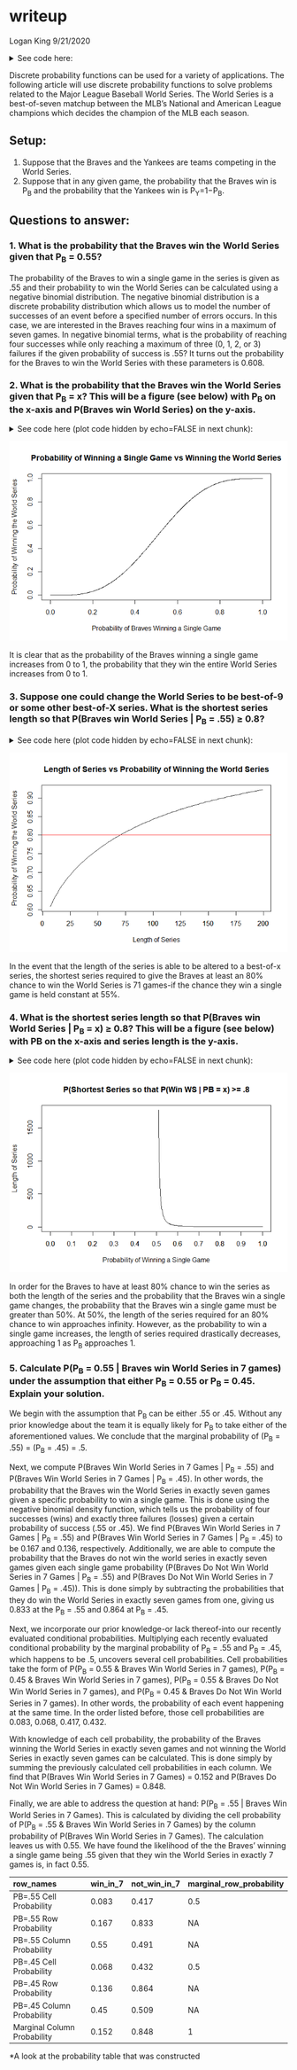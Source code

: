 writeup
================
Logan King
9/21/2020

<details>

<summary>See code here:</summary>

``` r
library(tidyverse)
```

    ## -- Attaching packages ----------------------------------------------------------- tidyverse 1.3.0 --

    ## v ggplot2 3.3.2     v purrr   0.3.4
    ## v tibble  3.0.3     v dplyr   1.0.2
    ## v tidyr   1.1.1     v stringr 1.4.0
    ## v readr   1.3.1     v forcats 0.5.0

    ## -- Conflicts -------------------------------------------------------------- tidyverse_conflicts() --
    ## x dplyr::filter() masks stats::filter()
    ## x dplyr::lag()    masks stats::lag()

``` r
library(knitr)
```

</details>

Discrete probability functions can be used for a variety of
applications. The following article will use discrete probability
functions to solve problems related to the Major League Baseball World
Series. The World Series is a best-of-seven matchup between the MLB’s
National and American League champions which decides the champion of the
MLB each season.

## Setup:

1.  Suppose that the Braves and the Yankees are teams competing in the
    World Series.
2.  Suppose that in any given game, the probability that the Braves win
    is P<sub>B</sub> and the probability that the Yankees win is
    P<sub>Y</sub>=1−P<sub>B</sub>.

## Questions to answer:

### 1\. What is the probability that the Braves win the World Series given that P<sub>B</sub> = 0.55?

The probability of the Braves to win a single game in the series is
given as .55 and their probability to win the World Series can be
calculated using a negative binomial distribution. The negative binomial
distribution is a discrete probability distribution which allows us to
model the number of successes of an event before a specified number of
errors occurs. In this case, we are interested in the Braves reaching
four wins in a maximum of seven games. In negative binomial terms, what
is the probability of reaching four successes while only reaching a
maximum of three (0, 1, 2, or 3) failures if the given probability of
success is .55? It turns out the probability for the Braves to win the
World Series with these parameters is 0.608.

### 2\. What is the probability that the Braves win the World Series given that P<sub>B</sub> = x? This will be a figure (see below) with P<sub>B</sub> on the x-axis and P(Braves win World Series) on the y-axis.

<details>

<summary>See code here (plot code hidden by echo=FALSE in next
chunk):</summary>

``` r
pb <- seq(0, 1, by = .001)
pws <- pnbinom(3, 4, pb)
```

    ## Warning in pnbinom(3, 4, pb): NaNs produced

</details>

![](writeup_files/figure-gfm/question%202%20plot-1.png)<!-- -->

It is clear that as the probability of the Braves winning a single game
increases from 0 to 1, the probability that they win the entire World
Series increases from 0 to 1.

### 3\. Suppose one could change the World Series to be best-of-9 or some other best-of-X series. What is the shortest series length so that P(Braves win World Series | P<sub>B</sub> = .55) ≥ 0.8?

<details>

<summary>See code here (plot code hidden by echo=FALSE in next
chunk):</summary>

``` r
win <- seq(4, 100, by = 1)
lose <- win - 1
games <- win + lose
pws <- pnbinom(lose,win,.55)
```

</details>

![](writeup_files/figure-gfm/question%203%20plot-1.png)<!-- -->

In the event that the length of the series is able to be altered to a
best-of-x series, the shortest series required to give the Braves at
least an 80% chance to win the World Series is 71 games-if the chance
they win a single game is held constant at 55%.

### 4\. What is the shortest series length so that P(Braves win World Series | P<sub>B</sub> = x) ≥ 0.8? This will be a figure (see below) with PB on the x-axis and series length is the y-axis.

<details>

<summary>See code here (plot code hidden by echo=FALSE in next
chunk):</summary>

``` r
pb <- seq(0, 1, by = .001)
least_games <- NA

for(i in 1:length(pb)) {
  win <- seq(1, 1000, by = 1)
  lose <- win - 1
  games <- win + lose
  pws <- pnbinom(lose, win, pb[i])
  least_games[i] <- games[which(pws>=.8)][1]
}
```

    ## Warning in pnbinom(lose, win, pb[i]): NaNs produced

</details>

![](writeup_files/figure-gfm/question%204%20plot-1.png)<!-- -->

In order for the Braves to have at least 80% chance to win the series as
both the length of the series and the probability that the Braves win a
single game changes, the probability that the Braves win a single game
must be greater than 50%. At 50%, the length of the series required for
an 80% chance to win approaches infinity. However, as the probability to
win a single game increases, the length of series required drastically
decreases, approaching 1 as P<sub>B</sub> approaches 1.

### 5\. Calculate P(P<sub>B</sub> = 0.55 | Braves win World Series in 7 games) under the assumption that either P<sub>B</sub> = 0.55 or P<sub>B</sub> = 0.45. Explain your solution.

We begin with the assumption that P<sub>B</sub> can be either .55 or
.45. Without any prior knowledge about the team it is equally likely for
P<sub>B</sub> to take either of the aforementioned values. We conclude
that the marginal probability of (P<sub>B</sub> = .55) = (P<sub>B</sub>
= .45) = .5.

Next, we compute P(Braves Win World Series in 7 Games | P<sub>B</sub> =
.55) and P(Braves Win World Series in 7 Games | P<sub>B</sub> = .45). In
other words, the probability that the Braves win the World Series in
exactly seven games given a specific probability to win a single game.
This is done using the negative binomial density function, which tells
us the probability of four successes (wins) and exactly three failures
(losses) given a certain probability of success (.55 or .45). We find
P(Braves Win World Series in 7 Games | P<sub>B</sub> = .55) and P(Braves
Win World Series in 7 Games | P<sub>B</sub> = .45) to be 0.167 and
0.136, respectively. Additionally, we are able to compute the
probability that the Braves do not win the world series in exactly seven
games given each single game probability (P(Braves Do Not Win World
Series in 7 Games | P<sub>B</sub> = .55) and P(Braves Do Not Win World
Series in 7 Games | P<sub>B</sub> = .45)). This is done simply by
subtracting the probabilities that they do win the World Series in
exactly seven games from one, giving us 0.833 at the P<sub>B</sub> = .55
and 0.864 at P<sub>B</sub> = .45.

Next, we incorporate our prior knowledge-or lack thereof-into our
recently evaluated conditional probabilities. Multiplying each recently
evaluated conditional probability by the marginal probability of
P<sub>B</sub> = .55 and P<sub>B</sub> = .45, which happens to be .5,
uncovers several cell probabilities. Cell probabilities take the form of
P(P<sub>B</sub> = 0.55 & Braves Win World Series in 7 games),
P(P<sub>B</sub> = 0.45 & Braves Win World Series in 7 games),
P(P<sub>B</sub> = 0.55 & Braves Do Not Win World Series in 7 games), and
P(P<sub>B</sub> = 0.45 & Braves Do Not Win World Series in 7 games). In
other words, the probability of each event happening at the same time.
In the order listed before, those cell probabilities are 0.083, 0.068,
0.417, 0.432.

With knowledge of each cell probability, the probability of the Braves
winning the World Series in exactly seven games and not winning the
World Series in exactly seven games can be calculated. This is done
simply by summing the previously calculated cell probabilities in each
column. We find that P(Braves Win World Series in 7 Games) = 0.152 and
P(Braves Do Not Win World Series in 7 Games) = 0.848.

Finally, we are able to address the question at hand: P(P<sub>B</sub> =
.55 | Braves Win World Series in 7 Games). This is calculated by
dividing the cell probability of P(P<sub>B</sub> = .55 & Braves Win
World Series in 7 Games) by the column probability of P(Braves Win World
Series in 7 Games). The calculation leaves us with 0.55. We have found
the likelihood of the the Braves’ winning a single game being .55 given
that they win the World Series in exactly 7 games is, in fact 0.55.

| row\_names                  | win\_in\_7 | not\_win\_in\_7 | marginal\_row\_probability |
| :-------------------------- | :--------- | :-------------- | :------------------------- |
| PB=.55 Cell Probability     | 0.083      | 0.417           | 0.5                        |
| PB=.55 Row Probability      | 0.167      | 0.833           | NA                         |
| PB=.55 Column Probability   | 0.55       | 0.491           | NA                         |
| PB=.45 Cell Probability     | 0.068      | 0.432           | 0.5                        |
| PB=.45 Row Probability      | 0.136      | 0.864           | NA                         |
| PB=.45 Column Probability   | 0.45       | 0.509           | NA                         |
| Marginal Column Probability | 0.152      | 0.848           | 1                          |

\*A look at the probability table that was constructed
